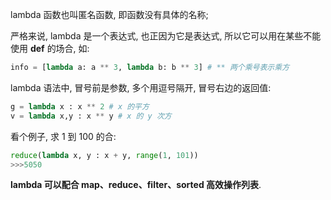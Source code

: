 lambda 函数也叫匿名函数, 即函数没有具体的名称;

严格来说, lambda 是一个表达式, 也正因为它是表达式, 所以它可以用在某些不能使用 **def** 的场合, 如:
```python
info = [lambda a: a ** 3, lambda b: b ** 3] # ** 两个乘号表示乘方
```

lambda 语法中, 冒号前是参数, 多个用逗号隔开, 冒号右边的返回值:
```python
g = lambda x : x ** 2 # x 的平方
v = lambda x,y : x ** y # x 的 y 次方
```

看个例子, 求 1 到 100 的合:
```python
reduce(lambda x, y : x + y, range(1, 101))
>>>5050
```

**lambda 可以配合 map、reduce、filter、sorted 高效操作列表**.
